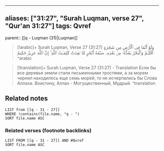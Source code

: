 
---
aliases: ["31:27", "Surah Luqman, verse 27", "Qur'an 31:27"]
tags: Qvref
---

parent:: [[q - Luqman (31)|Luqman]]

> [!arabic]+ Surah Luqman, Verse 27 (31:27)
> <span class="quran-arabic">وَلَوْ أَنَّمَا فِى ٱلْأَرْضِ مِن شَجَرَةٍ أَقْلَـٰمٌ وَٱلْبَحْرُ يَمُدُّهُۥ مِنۢ بَعْدِهِۦ سَبْعَةُ أَبْحُرٍ مَّا نَفِدَتْ كَلِمَـٰتُ ٱللَّهِ ۗ إِنَّ ٱللَّهَ عَزِيزٌ حَكِيمٌ</span>
^arabic

> [!translation]+ Surah Luqman, Verse 27 (31:27) - Translation
> Если бы все деревья земли стали письменными тростями, а за морем чернил находилось еще семь морей, то не исчерпались бы Слова Аллаха. Воистину, Аллах - Могущественный, Мудрый.
^translation



## Related notes
```dataview
LIST from [[q - 31 - 27]]
WHERE !contains(file.name, "q - ")
SORT file.name ASC
```

### Related verses (footnote backlinks)
```dataview
LIST FROM [[q - 31 - 27]] AND #Qvref
SORT file.name ASC
```

